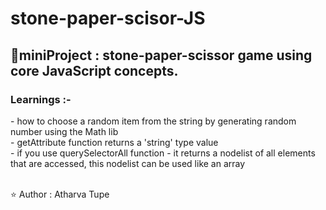 # stone-paper-scisor-JS
<h2>📌miniProject : stone-paper-scissor game using core JavaScript concepts.<br></h2>
<h3>Learnings :-</h3>
<p>
  - how to choose a random item from the string by generating random number using the Math lib<br>
  - getAttribute function returns a 'string' type value<br>
  - if you use querySelectorAll function -  it returns a nodelist of all elements that are accessed, this nodelist can be used like an array<br><br>
</p>
⭐️ Author : Atharva Tupe

